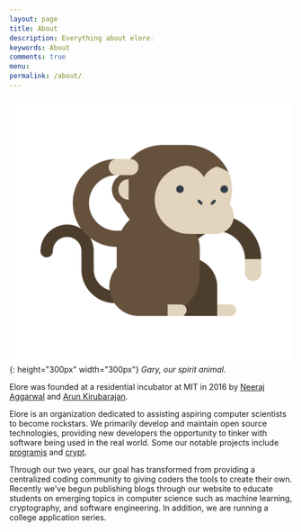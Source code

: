 ```yaml
---
layout: page
title: About
description: Everything about elore.
keywords: About
comments: true
menu: 
permalink: /about/
---
```


![](/images/about/gary.png){: height="300px" width="300px"}
*Gary, our spirit animal.*

Elore was founded at a residential incubator at MIT in 2016 by [Neeraj Aggarwal](https://neerajaggarwal.com) and [Arun Kirubarajan](https://kirubarajan.com/).

Elore is an organization dedicated to assisting aspiring computer scientists to become rockstars. We primarily develop and maintain open source technologies, providing new developers the opportunity to tinker with software being used in the real world. Some our notable projects include [programjs](https://github.com/eloreprojects/programjs) and [crypt](https://github.com/eloreprojects/crypt).


Through our two years, our goal has transformed from providing a centralized coding community to giving coders the tools to create their own. Recently we've begun publishing blogs through our website to educate students on emerging topics in computer science such as machine learning, cryptography, and software engineering. In addition, we are running a college application series.